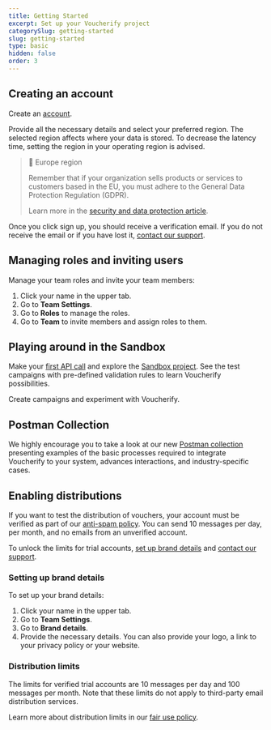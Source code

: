 ```yaml
---
title: Getting Started
excerpt: Set up your Voucherify project 
categorySlug: getting-started
slug: getting-started
type: basic
hidden: false
order: 3
---
```


## Creating an account

Create an [account](http://app.voucherify.io/#/signup).

Provide all the necessary details and select your preferred region. The selected region affects where your data is stored. To decrease the latency time, setting the region in your operating region is advised.

> 📘 Europe region
>
> Remember that if your organization sells products or services to customers based in the EU, you must adhere to the General Data Protection Regulation (GDPR).
>
> Learn more in the [security and data protection article](https://support.voucherify.io/article/125-security-data-protection "Voucherify, GDPR and CCPA compliance").

Once you click sign up, you should receive a verification email. If you do not receive the email or if you have lost it, [contact our support](https://support.voucherify.io/article/125-security-data-protection "Voucherify support").

## Managing roles and inviting users

Manage your team roles and invite your team members:
1. Click your name in the upper tab.
2. Go to **Team Settings**.
3. Go to **Roles** to manage the roles.
4. Go to **Team** to invite members and assign roles to them. <!-- I'm leaving this as simple as that because a new V% user won't have many projects -->

## Playing around in the Sandbox

Make your [first API call](doc:quickstart) and explore the [Sandbox project](doc:testing). See the test campaigns with pre-defined validation rules to learn Voucherify possibilities.

Create campaigns and experiment with Voucherify.

<!-- Add links in this section -->

## Postman Collection

We highly encourage you to take a look at our new [Postman collection](https://www.postman.com/voucherify/workspace/voucherify-s-public-workspace/collection/31663208-927de30f-b9ba-4723-a7ad-9984d835d939) presenting examples of the basic processes required to integrate Voucherify to your system, advances interactions, and industry-specific cases.

## Enabling distributions

If you want to test the distribution of vouchers, your account must be verified as part of our [anti-spam policy](https://www.voucherify.io/legal/anti-spam-policy-v1-1 "Voucherify anti-spam policy"). You can send 10 messages per day, per month, and no emails from an unverified account.

To unlock the limits for trial accounts, [set up brand details](#setting-up-brand-details) and [contact our support](https://support.voucherify.io/article/125-security-data-protection "Voucherify support").

### Setting up brand details

To set up your brand details:
1. Click your name in the upper tab.
2. Go to **Team Settings**.
3. Go to **Brand details**.
4. Provide the necessary details. You can also provide your logo, a link to your privacy policy or your website.
<!-- Again, keeping this lightweight in line with Sędzia's comments. To be considered: link to Help Scout article on the topic? -->

### Distribution limits

The limits for verified trial accounts are 10 messages per day and 100 messages per month. Note that these limits do not apply to third-party email distribution services.

Learn more about distribution limits in our [fair use policy](https://www.voucherify.io/legal/fair-use-policy-v2-1).
